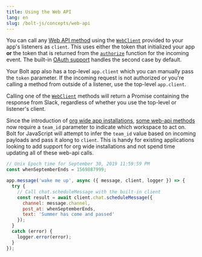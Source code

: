 ```yaml
---
title: Using the Web API
lang: en
slug: /bolt-js/concepts/web-api
---
```


You can call any [Web API method](https://docs.slack.dev/reference/methods) using the [`WebClient`](https://tools.slack.dev/node-slack-sdk/web-api) provided to your app's listeners as `client`. This uses either the token that initialized your app **or** the token that is returned from the [`authorize`](/concepts/authorization) function for the incoming event. The built-in [OAuth support](/concepts/authenticating-oauth) handles the second case by default.

Your Bolt app also has a top-level `app.client` which you can manually pass the `token` parameter. If the incoming request is not authorized or you're calling a method from outside of a listener, use the top-level `app.client`.

Calling one of the [`WebClient`](https://tools.slack.dev/node-slack-sdk/web-api) methods will return a Promise containing the response from Slack, regardless of whether you use the top-level or listener's client.

Since the introduction of [org wide app installations](https://docs.slack.dev/enterprise-grid/), [some web-api methods](https://docs.slack.dev/enterprise-grid/developing-for-enterprise-grid#using-apis) now require a `team_id` parameter to indicate which workspace to act on. Bolt for JavaScript will attempt to infer the `team_id` value based on incoming payloads and pass it along to `client`. This is handy for existing applications looking to add support for org wide installations and not spend time updating all of these web-api calls.

```javascript
// Unix Epoch time for September 30, 2019 11:59:59 PM
const whenSeptemberEnds = 1569887999;

app.message('wake me up', async ({ message, client, logger }) => {
  try {
    // Call chat.scheduleMessage with the built-in client
    const result = await client.chat.scheduleMessage({
      channel: message.channel,
      post_at: whenSeptemberEnds,
      text: 'Summer has come and passed'
    });
  }
  catch (error) {
    logger.error(error);
  }
});
```